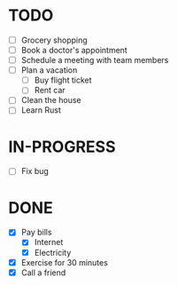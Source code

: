# TODO

- [ ] Grocery shopping
- [ ] Book a doctor's appointment
- [ ] Schedule a meeting with team members
- [ ] Plan a vacation
  - [ ] Buy flight ticket
  - [ ] Rent car
- [ ] Clean the house
- [ ] Learn Rust

# IN-PROGRESS

- [ ] Fix bug

# DONE

- [x] Pay bills
  - [x] Internet
  - [x] Electricity
- [x] Exercise for 30 minutes
- [x] Call a friend
